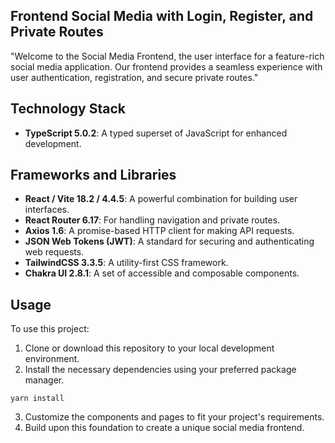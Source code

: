 ## Frontend Social Media with Login, Register, and Private Routes

"Welcome to the Social Media Frontend, the user interface for a feature-rich social media application. Our frontend provides a seamless experience with user authentication, registration, and secure private routes."

## Technology Stack

- **TypeScript 5.0.2**: A typed superset of JavaScript for enhanced development.

## Frameworks and Libraries

- **React / Vite 18.2 / 4.4.5**: A powerful combination for building user interfaces.
- **React Router 6.17**: For handling navigation and private routes.
- **Axios 1.6**: A promise-based HTTP client for making API requests.
- **JSON Web Tokens (JWT)**: A standard for securing and authenticating web requests.
- **TailwindCSS 3.3.5**: A utility-first CSS framework.
- **Chakra UI 2.8.1**: A set of accessible and composable components.

## Usage

To use this project:

1. Clone or download this repository to your local development environment.
2. Install the necessary dependencies using your preferred package manager.

```shell
yarn install
```

3. Customize the components and pages to fit your project's requirements.
4. Build upon this foundation to create a unique social media frontend.
